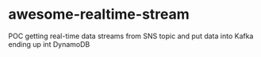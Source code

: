 # awesome-realtime-stream
POC getting real-time data streams from SNS topic and put data into Kafka ending up int DynamoDB
